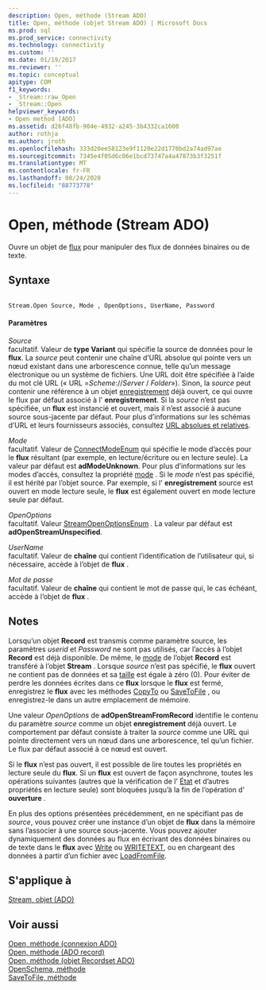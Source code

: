 ```yaml
---
description: Open, méthode (Stream ADO)
title: Open, méthode (objet Stream ADO) | Microsoft Docs
ms.prod: sql
ms.prod_service: connectivity
ms.technology: connectivity
ms.custom: ''
ms.date: 01/19/2017
ms.reviewer: ''
ms.topic: conceptual
apitype: COM
f1_keywords:
- _Stream::raw_Open
- _Stream::Open
helpviewer_keywords:
- Open method [ADO]
ms.assetid: d26f48fb-904e-4932-a245-3b4332ca1600
author: rothja
ms.author: jroth
ms.openlocfilehash: 333d20ee58123e9f1120e22d1770bd2a74ad97ae
ms.sourcegitcommit: 7345e4f05d6c06e1bcd73747a4a47873b3f3251f
ms.translationtype: MT
ms.contentlocale: fr-FR
ms.lasthandoff: 08/24/2020
ms.locfileid: "88773778"
---
```

# <a name="open-method-ado-stream"></a>Open, méthode (Stream ADO)
Ouvre un objet de [flux](./stream-object-ado.md) pour manipuler des flux de données binaires ou de texte.  
  
## <a name="syntax"></a>Syntaxe  
  
```  
  
Stream.Open Source, Mode , OpenOptions, UserName, Password  
```  
  
#### <a name="parameters"></a>Paramètres  
 *Source*  
 facultatif. Valeur de **type Variant** qui spécifie la source de données pour le **flux**. La *source* peut contenir une chaîne d’URL absolue qui pointe vers un nœud existant dans une arborescence connue, telle qu’un message électronique ou un système de fichiers. Une URL doit être spécifiée à l’aide du mot clé URL (« URL =*Scheme*://*Server* / *Folder*»). Sinon, la *source* peut contenir une référence à un objet [enregistrement](./record-object-ado.md) déjà ouvert, ce qui ouvre le flux par défaut associé à l' **enregistrement**. Si la *source* n’est pas spécifiée, un **flux** est instancié et ouvert, mais il n’est associé à aucune source sous-jacente par défaut. Pour plus d’informations sur les schémas d’URL et leurs fournisseurs associés, consultez [URL absolues et relatives](../../guide/data/absolute-and-relative-urls.md).  
  
 *Mode*  
 facultatif. Valeur de [ConnectModeEnum](./connectmodeenum.md) qui spécifie le mode d’accès pour le **flux** résultant (par exemple, en lecture/écriture ou en lecture seule). La valeur par défaut est **adModeUnknown**. Pour plus d’informations sur les modes d’accès, consultez la propriété [mode](./mode-property-ado.md) . Si le *mode* n’est pas spécifié, il est hérité par l’objet source. Par exemple, si l' **enregistrement** source est ouvert en mode lecture seule, le **flux** est également ouvert en mode lecture seule par défaut.  
  
 *OpenOptions*  
 facultatif. Valeur [StreamOpenOptionsEnum](./streamopenoptionsenum.md) . La valeur par défaut est **adOpenStreamUnspecified**.  
  
 *UserName*  
 facultatif. Valeur de **chaîne** qui contient l’identification de l’utilisateur qui, si nécessaire, accède à l’objet de **flux** .  
  
 *Mot de passe*  
 facultatif. Valeur de **chaîne** qui contient le mot de passe qui, le cas échéant, accède à l’objet de **flux** .  
  
## <a name="remarks"></a>Notes  
 Lorsqu’un objet **Record** est transmis comme paramètre source, les paramètres *userid* et *Password* ne sont pas utilisés, car l’accès à l’objet **Record** est déjà disponible. De même, le [mode](./mode-property-ado.md) de l’objet **Record** est transféré à l’objet **Stream** . Lorsque *source* n’est pas spécifié, le **flux** ouvert ne contient pas de données et sa [taille](./size-property-ado-stream.md) est égale à zéro (0). Pour éviter de perdre les données écrites dans ce **flux** lorsque le **flux** est fermé, enregistrez le **flux** avec les méthodes [CopyTo](./copyto-method-ado.md) ou [SaveToFile](./savetofile-method.md) , ou enregistrez-le dans un autre emplacement de mémoire.  
  
 Une valeur *OpenOptions* de **adOpenStreamFromRecord** identifie le contenu du paramètre *source* comme un objet **enregistrement** déjà ouvert. Le comportement par défaut consiste à traiter la *source* comme une URL qui pointe directement vers un nœud dans une arborescence, tel qu’un fichier. Le flux par défaut associé à ce nœud est ouvert.  
  
 Si le **flux** n’est pas ouvert, il est possible de lire toutes les propriétés en lecture seule du **flux**. Si un **flux** est ouvert de façon asynchrone, toutes les opérations suivantes (autres que la vérification de l' [État](./state-property-ado.md) et d’autres propriétés en lecture seule) sont bloquées jusqu’à la fin de l’opération d' **ouverture** .  
  
 En plus des options présentées précédemment, en ne spécifiant pas de *source*, vous pouvez créer une instance d’un objet de **flux** dans la mémoire sans l’associer à une source sous-jacente. Vous pouvez ajouter dynamiquement des données au flux en écrivant des données binaires ou de texte dans le **flux** avec [Write](./write-method.md) ou [WRITETEXT](./writetext-method.md), ou en chargeant des données à partir d’un fichier avec [LoadFromFile](./loadfromfile-method-ado.md).  
  
## <a name="applies-to"></a>S'applique à  
 [Stream, objet (ADO)](./stream-object-ado.md)  
  
## <a name="see-also"></a>Voir aussi  
 [Open, méthode (connexion ADO)](./open-method-ado-connection.md)   
 [Open, méthode (ADO record)](./open-method-ado-record.md)   
 [Open, méthode (objet Recordset ADO)](./open-method-ado-recordset.md)   
 [OpenSchema, méthode](./openschema-method.md)   
 [SaveToFile, méthode](./savetofile-method.md)
